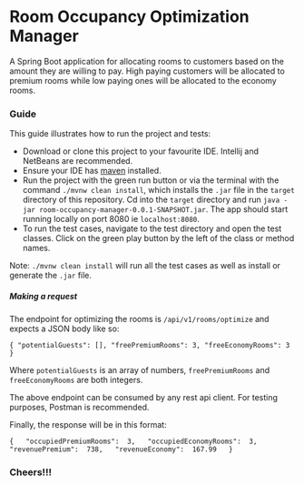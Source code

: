 # Room Occupancy Optimization Manager

A Spring Boot application for allocating rooms to customers based on the amount they are willing to pay.
High paying customers will be allocated to premium rooms while low paying ones will be allocated to the economy rooms.

### Guide
This guide illustrates how to run the project and tests:

* Download or clone this project to your favourite IDE. Intellij and NetBeans are recommended.
* Ensure your IDE has [maven](https://maven.apache.org/download.cgi) installed.
* Run the project with the green run button or via the terminal with the command `./mvnw clean install`, which installs the `.jar` file 
  in the `target` directory of this repository. Cd into the `target` directory and run `java -jar room-occupancy-manager-0.0.1-SNAPSHOT.jar`.
  The app should start running locally on port 8080 ie `localhost:8080`.
* To run the test cases, navigate to the test directory and open the test classes. Click on the green play button by the left of the class or method names.

Note: `./mvnw clean install` will run all the test cases as well as install or generate the `.jar` file. 
##### Making a request
The endpoint for optimizing the rooms is `/api/v1/rooms/optimize` and expects a JSON body like so:

`{
  "potentialGuests": [],
  "freePremiumRooms": 3,
  "freeEconomyRooms": 3 
}`

Where `potentialGuests` is an array of numbers, `freePremiumRooms` and `freeEconomyRooms` are both integers.

The above endpoint can be consumed by any rest api client. For testing purposes, Postman is recommended.

Finally, the response will be in this format:

`{  
  "occupiedPremiumRooms":  3,  
  "occupiedEconomyRooms":  3,  
  "revenuePremium":  738,  
  "revenueEconomy":  167.99  
}`
### Cheers!!!







